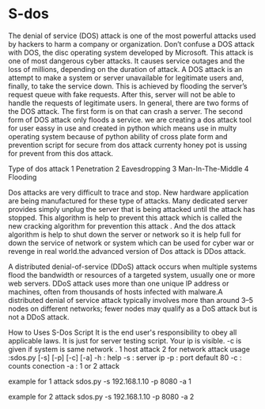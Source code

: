 # S-dos
The denial of service (DOS) attack is one of the most powerful attacks used by hackers to harm a company or organization. Don’t confuse a DOS attack with DOS, the disc operating system developed by Microsoft. This attack is one of most dangerous cyber attacks. It causes service outages and the loss of millions, depending on the duration of attack. A DOS attack is an attempt to make a system or server unavailable for legitimate users and, finally, to take the service down. This is achieved by flooding the server’s request queue with fake requests. After this, server will not be able to handle the requests of legitimate users. In general, there are two forms of the DOS attack. The first form is on that can crash a server. The second form of DOS attack only floods a service.  we are creating a dos attack tool for user eassy in use and created in python which means use in multy operating system because of python ability of cross plate form and prevention script  for secure from dos attack currenty honey pot is ussing for prevent from this dos attack.

Type of dos attack 
1 Penetration
2 Eavesdropping
3 Man-In-The-Middle
4 Flooding

Dos attacks are very difficult to trace and stop. New hardware application are being manufactured for these type of attacks. Many dedicated server provides simply unplug the server that is being attacked until the attack has stopped. This algorithm is help to prevent this attack which is called the new cracking algorithm for prevention this attack . And the dos attack algorithm is help to shut down the server or network so it is help full for down the service of network or system which can be used for cyber war or revenge in real world.the advanced version of Dos attack is DDos attack.

A distributed denial-of-service (DDoS) attack occurs when multiple systems flood the bandwidth or resources of a targeted system, usually one or more web servers. DDoS attack uses more than one unique IP address or machines, often from thousands of hosts infected with malware.A distributed denial of service attack typically involves more than around 3–5 nodes on different networks; fewer nodes may qualify as a DoS attack but is not a DDoS attack.

How to Uses
S-Dos Script
	It is the end user's responsibility to obey all applicable laws.	It is just for server testing script. Your ip is visible. 
	-c is given if system is same network . 
  1 host attack 2 for network attack
	usage :sdos.py [-s] [-p] [-c] [-a]
	-h : help
	-s : server ip
	-p : port default 80
	-c : counts conection
	-a : 1 or 2 attack 
  
  example for 1 attack 
  sdos.py -s 192.168.1.10 -p 8080  -a 1
  
   example for 2 attack 
  sdos.py -s 192.168.1.10 -p 8080  -a 2

